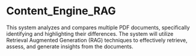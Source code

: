# Content_Engine_RAG
This system analyzes and compares multiple PDF documents, specifically identifying and highlighting their differences. The system will utilize Retrieval Augmented Generation (RAG) techniques to effectively retrieve, assess, and generate insights from the documents.
